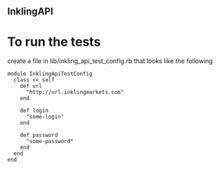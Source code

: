 InklingAPI
----------

To run the tests
================

create a file in lib/inkling_api_test_config.rb that looks like the following

    module InklingApiTestConfig
      class << self
        def url
          "http://url.inklingmarkets.com"
        end

        def login
          "some-login"
        end

        def password
          "some-password"
        end
      end
    end
